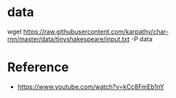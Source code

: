 # data 
wget https://raw.githubusercontent.com/karpathy/char-rnn/master/data/tinyshakespeare/input.txt -P data

# Reference
- https://www.youtube.com/watch?v=kCc8FmEb1nY